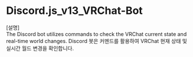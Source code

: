 # Discord.js_v13_VRChat-Bot
[설명]\
The Discord bot utilizes commands to check the VRChat current state and real-time world changes.
Discord 봇은 커멘드를 활용하여 VRChat 현재 상태 및 실시간 월드 변경을 확인합니다.

